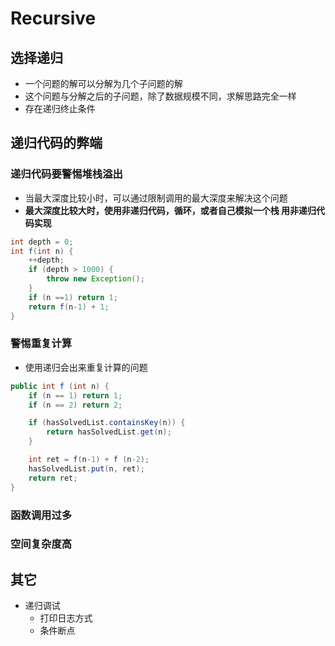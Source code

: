 # Recursive

## 选择递归

-   一个问题的解可以分解为几个子问题的解
-   这个问题与分解之后的子问题，除了数据规模不同，求解思路完全一样
-   存在递归终止条件

## 递归代码的弊端

### 递归代码要警惕堆栈溢出

-   当最大深度比较小时，可以通过限制调用的最大深度来解决这个问题
-   **最大深度比较大时，使用非递归代码，循环，或者自己模拟一个栈 用非递归代码实现**

```java
int depth = 0;
int f(int n) {
    ++depth;
    if (depth > 1000) {
        throw new Exception();
    }
    if (n ==1) return 1;
    return f(n-1) + 1;
}
```

### 警惕重复计算

-   使用递归会出来重复计算的问题

```java
public int f (int n) {
    if (n == 1) return 1;
    if (n == 2) return 2;

    if (hasSolvedList.containsKey(n)) {
        return hasSolvedList.get(n);
    }

    int ret = f(n-1) + f (n-2);
    hasSolvedList.put(n, ret);
    return ret;
}
```

### 函数调用过多

### 空间复杂度高

## 其它

- 递归调试
    -   打印日志方式
    -   条件断点
